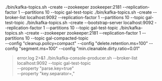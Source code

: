 ./bin/kafka-topics.sh -create --zookeeper zookeeper:2181 --replication-factor 1 --partitions 10 --topic gal-test-topic
./bin/kafka-topics.sh -create --broker-list localhost:9092 --replication-factor 1 --partitions 10 --topic gal-test-topic
./bin/kafka-topics.sh -create --bootstrap-server localhost:9092 --replication-factor 1 --partitions 10 --topic gal-test-topic
./bin/kafka-topics.sh -create --zookeeper zookeeper:2181 --replication-factor 1 --partitions 10 --topic gal-compacted-topic \
--config "cleanup.policy=compact" --config "delete.retention.ms=100"  --config "segment.ms=100" --config "min.cleanable.dirty.ratio=0.01"
  > error.log 2>&1
./bin/kafka-console-producer.sh --broker-list localhost:9092 --topic gal-test-topic \
--property "parse.key=true" \
--property "key.separator=,"